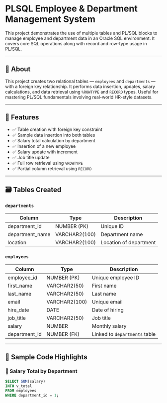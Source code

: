 # PLSQL Employee & Department Management System

This project demonstrates the use of multiple tables and PL/SQL blocks to manage employee and department data in an Oracle SQL environment. It covers core SQL operations along with record and row-type usage in PL/SQL.

---

## 🧾 About

This project creates two relational tables — `employees` and `departments` — with a foreign key relationship. It performs data insertion, updates, salary calculations, and data retrieval using `%ROWTYPE` and `RECORD` types. Useful for mastering PL/SQL fundamentals involving real-world HR-style datasets.

---

## 📁 Features

- ✅ Table creation with foreign key constraint
- ✅ Sample data insertion into both tables
- ✅ Salary total calculation by department
- ✅ Insertion of a new employee
- ✅ Salary update with increment
- ✅ Job title update
- ✅ Full row retrieval using `%ROWTYPE`
- ✅ Partial column retrieval using `RECORD`

---

## 🗃️ Tables Created

### `departments`
| Column           | Type         | Description           |
|------------------|--------------|------------------------|
| department_id    | NUMBER (PK)  | Unique ID              |
| department_name  | VARCHAR2(100)| Department name        |
| location         | VARCHAR2(100)| Location of department |

### `employees`
| Column         | Type            | Description                      |
|----------------|------------------|----------------------------------|
| employee_id    | NUMBER (PK)      | Unique employee ID               |
| first_name     | VARCHAR2(50)     | First name                       |
| last_name      | VARCHAR2(50)     | Last name                        |
| email          | VARCHAR2(100)    | Unique email                     |
| hire_date      | DATE             | Date of hiring                   |
| job_title      | VARCHAR2(50)     | Job title                        |
| salary         | NUMBER           | Monthly salary                   |
| department_id  | NUMBER (FK)      | Linked to `departments` table    |

---

## 🧪 Sample Code Highlights

### 📌 Salary Total by Department
```sql
SELECT SUM(salary)
INTO v_total
FROM employees
WHERE department_id = 1;
